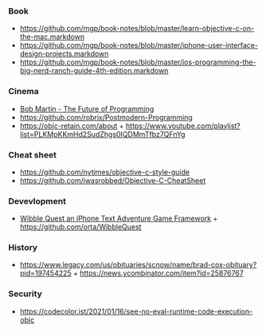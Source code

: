 ### Book 

- https://github.com/mgp/book-notes/blob/master/learn-objective-c-on-the-mac.markdown
- https://github.com/mgp/book-notes/blob/master/iphone-user-interface-design-projects.markdown
- https://github.com/mgp/book-notes/blob/master/ios-programming-the-big-nerd-ranch-guide-4th-edition.markdown

### Cinema

- [Bob Martin - The Future of Programming](https://youtu.be/ecIWPzGEbFc)
- https://github.com/robrix/Postmodern-Programming
- https://objc-retain.com/about + https://www.youtube.com/playlist?list=PLKMpKKmHd2SudZhgs0IQDMmTfbz7QFnYg

### Cheat sheet 

- https://github.com/nytimes/objective-c-style-guide
- https://github.com/iwasrobbed/Objective-C-CheatSheet

### Devevlopment

- [Wibble Quest an iPhone Text Adventure Game Framework](http://orta.io/WibbleQuest/index.html) + https://github.com/orta/WibbleQuest

### History

- https://www.legacy.com/us/obituaries/scnow/name/brad-cox-obituary?pid=197454225 + https://news.ycombinator.com/item?id=25876767

### Security 

- https://codecolor.ist/2021/01/16/see-no-eval-runtime-code-execution-objc